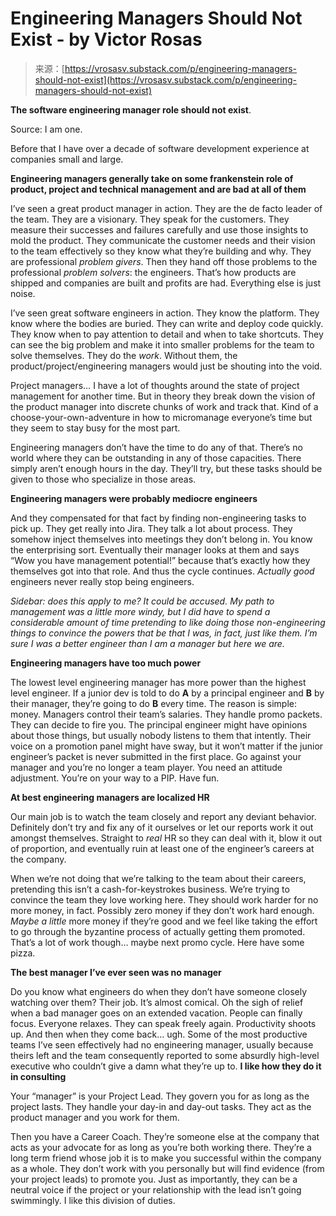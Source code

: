 <!--yml
category: 未分类
date: 2024-05-29 12:41:04
-->

# Engineering Managers Should Not Exist - by Victor Rosas

> 来源：[https://vrosasv.substack.com/p/engineering-managers-should-not-exist](https://vrosasv.substack.com/p/engineering-managers-should-not-exist)

**The software engineering manager role should not exist**.

Source: I am one.

Before that I have over a decade of software development experience at companies small and large.

**Engineering managers generally take on some frankenstein role of product, project and technical management and are bad at all of them**

I’ve seen a great product manager in action. They are the de facto leader of the team. They are a visionary. They speak for the customers. They measure their successes and failures carefully and use those insights to mold the product. They communicate the customer needs and their vision to the team effectively so they know what they’re building and why. They are professional *problem givers*. Then they hand off those problems to the professional *problem solvers*: the engineers. That’s how products are shipped and companies are built and profits are had. Everything else is just noise.

I’ve seen great software engineers in action. They know the platform. They know where the bodies are buried. They can write and deploy code quickly. They know when to pay attention to detail and when to take shortcuts. They can see the big problem and make it into smaller problems for the team to solve themselves. They do the *work*. Without them, the product/project/engineering managers would just be shouting into the void.

Project managers… I have a lot of thoughts around the state of project management for another time. But in theory they break down the vision of the product manager into discrete chunks of work and track that. Kind of a choose-your-own-adventure in how to micromanage everyone’s time but they seem to stay busy for the most part.

Engineering managers don’t have the time to do any of that. There’s no world where they can be outstanding in any of those capacities. There simply aren’t enough hours in the day. They’ll try, but these tasks should be given to those who specialize in those areas.

**Engineering managers were probably mediocre engineers**

And they compensated for that fact by finding non-engineering tasks to pick up. They get really into Jira. They talk a lot about process. They somehow inject themselves into meetings they don’t belong in. You know the enterprising sort. Eventually their manager looks at them and says “Wow you have management potential!” because that’s exactly how they themselves got into that role. And thus the cycle continues. *Actually good* engineers never really stop being engineers.

*Sidebar: does this apply to me? It could be accused. My path to management was a little more windy, but I did have to spend a considerable amount of time pretending to like doing those non-engineering things to convince the powers that be that I was, in fact, just like them. I’m sure I was a better engineer than I am a manager but here we are.*

**Engineering managers have too much power**

The lowest level engineering manager has more power than the highest level engineer. If a junior dev is told to do **A** by a principal engineer and **B** by their manager, they’re going to do **B** every time. The reason is simple: money. Managers control their team’s salaries. They handle promo packets. They can decide to fire you. The principal engineer might have opinions about those things, but usually nobody listens to them that intently. Their voice on a promotion panel might have sway, but it won’t matter if the junior engineer’s packet is never submitted in the first place. Go against your manager and you’re no longer a team player. You need an attitude adjustment. You’re on your way to a PIP. Have fun.

**At best engineering managers are localized HR**

Our main job is to watch the team closely and report any deviant behavior. Definitely don’t try and fix any of it ourselves or let our reports work it out amongst themselves. Straight to *real* HR so they can deal with it, blow it out of proportion, and eventually ruin at least one of the engineer’s careers at the company.

When we’re not doing that we’re talking to the team about their careers, pretending this isn’t a cash-for-keystrokes business. We’re trying to convince the team they love working here. They should work harder for no more money, in fact. Possibly zero money if they don’t work hard enough. *Maybe a little* more money if they’re good and we feel like taking the effort to go through the byzantine process of actually getting them promoted. That’s a lot of work though… maybe next promo cycle. Here have some pizza.

**The best manager I’ve ever seen was no manager**

Do you know what engineers do when they don’t have someone closely watching over them? Their job. It’s almost comical. Oh the sigh of relief when a bad manager goes on an extended vacation. People can finally focus. Everyone relaxes. They can speak freely again. Productivity shoots up. And then when they come back… ugh. Some of the most productive teams I’ve seen effectively had no engineering manager, usually because theirs left and the team consequently reported to some absurdly high-level executive who couldn’t give a damn what they’re up to. **I like how they do it in consulting**

Your “manager” is your Project Lead. They govern you for as long as the project lasts. They handle your day-in and day-out tasks. They act as the product manager and you work for them.

Then you have a Career Coach. They’re someone else at the company that acts as your advocate for as long as you’re both working there. They’re a long term friend whose job it is to make you successful within the company as a whole. They don’t work with you personally but will find evidence (from your project leads) to promote you. Just as importantly, they can be a neutral voice if the project or your relationship with the lead isn’t going swimmingly. I like this division of duties.